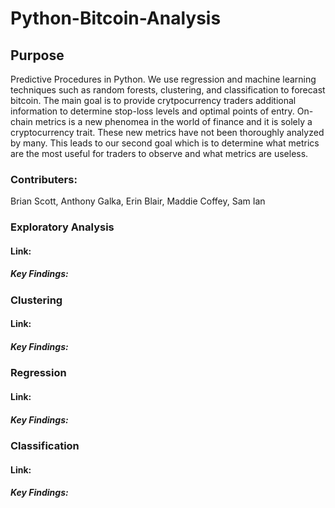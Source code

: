 # Python-Bitcoin-Analysis

## Purpose
Predictive Procedures in Python. We use regression and machine learning techniques such as random forests, clustering, and classification to forecast bitcoin. The main goal is to provide crytpocurrency traders additional information to determine stop-loss levels and optimal points of entry. On-chain metrics is a new phenomea in the world of finance and it is solely a cryptocurrency trait. These new metrics have not been thoroughly analyzed by many. This leads to our second goal which is to determine what metrics are the most useful for traders to observe and what metrics are useless.

### Contributers: 
Brian Scott,
Anthony Galka,
Erin Blair,
Maddie Coffey,
Sam Ian

### Exploratory Analysis
#### Link:
##### Key Findings:

### Clustering
#### Link:
##### Key Findings:

### Regression
#### Link:
##### Key Findings:

### Classification
#### Link:
##### Key Findings:


